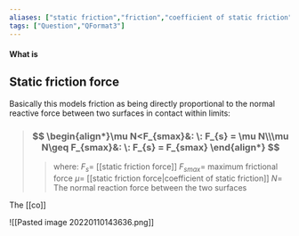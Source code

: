 ```yaml
---
aliases: ["static friction","friction","coefficient of static friction","friction coefficient"]
tags: ["Question","QFormat3"]
---
```


#### What is
## Static friction force

Basically this models friction as being directly proportional to the normal reactive force between two surfaces in contact within limits:

> ### $$ \begin{align*}\mu N<F_{smax}&: \: F_{s} = \mu N\\\mu N\geq F_{smax}&: \: F_{s} = F_{smax} \end{align*} $$ 
>> where:
>> $F_{s}=$ [[static friction force]]
>> $F_{smax}=$ maximum frictional force
>> $\mu=$ [[static friction force|coefficient of static friction]]
>> $N=$ The normal reaction force between the two surfaces

The [[co]]

![[Pasted image 20220110143636.png]]